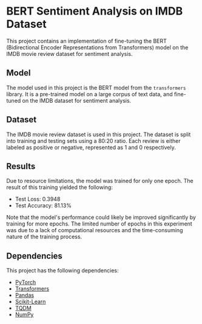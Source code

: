 # BERT Sentiment Analysis on IMDB Dataset

This project contains an implementation of fine-tuning the BERT (Bidirectional Encoder Representations from Transformers) model on the IMDB movie review dataset for sentiment analysis.

## Model

The model used in this project is the BERT model from the `transformers` library. It is a pre-trained model on a large corpus of text data, and fine-tuned on the IMDB dataset for sentiment analysis. 

## Dataset

The IMDB movie review dataset is used in this project. The dataset is split into training and testing sets using a 80:20 ratio. Each review is either labeled as positive or negative, represented as 1 and 0 respectively.

## Results

Due to resource limitations, the model was trained for only one epoch. The result of this training yielded the following:

- Test Loss: 0.3948
- Test Accuracy: 81.13%

Note that the model's performance could likely be improved significantly by training for more epochs. The limited number of epochs in this experiment was due to a lack of computational resources and the time-consuming nature of the training process.

## Dependencies

This project has the following dependencies:

- [PyTorch](https://pytorch.org/)
- [Transformers](https://huggingface.co/transformers/)
- [Pandas](https://pandas.pydata.org/)
- [Scikit-Learn](https://scikit-learn.org/stable/)
- [TQDM](https://tqdm.github.io/)
- [NumPy](https://numpy.org/)
